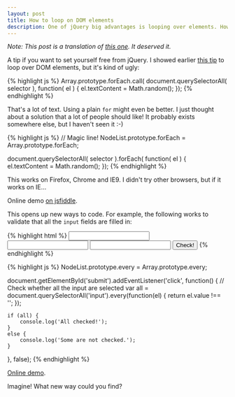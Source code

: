 ```yaml
---
layout: post
title: How to loop on DOM elements
description: One of jQuery big advantages is looping over elements. How to do the same?
---
```


*Note: This post is a translation of [this one][0]. It deserved it.*

A tip if you want to set yourself free from jQuery. I showed earlier [this tip][1]
to loop over DOM elements, but it's kind of ugly:

{% highlight js %}
Array.prototype.forEach.call( document.querySelectorAll( selector ),
    function( el ) {
    el.textContent = Math.random();
});
{% endhighlight %}

That's a lot of text. Using a plain `for` might even be better. I just thought 
about a solution that a lot of people should like! It probably exists somewhere
else, but I haven't seen it :-)

{% highlight js %}
// Magic line!
NodeList.prototype.forEach = Array.prototype.forEach;

document.querySelectorAll( selector ).forEach( function( el ) {
    el.textContent = Math.random();
});
{% endhighlight %}

This works on Firefox, Chrome and IE9. I didn't try other browsers, but if it
works on IE...

Online demo [on jsfiddle][2].

This opens up new ways to code. For example, the following works to validate
that all the `input` fields are filled in:

{% highlight html %}
<input type="text">
<input type="text">
<input type="text">
<input type="submit" id="submit" value="Check!">
{% endhighlight %}

{% highlight js %}
NodeList.prototype.every = Array.prototype.every;

document.getElementById('submit').addEventListener('click', function() {
    // Check whether all the input are selected
    var all = document.querySelectorAll('input').every(function(el) {
        return el.value !== '';
    });

    if (all) {
        console.log('All checked!');
    }
    else {
        console.log('Some are not checked.');
    }
}, false);
{% endhighlight %}

[Online demo][3].

Imagine! What new way could you find?


   [0]: http://margaine.com/2012/10/31/boucler-sur-elements-dom.html
   [1]: http://margaine.com/2012/07/02/utiliser-methods-array-es5-nodelist.html
   [2]: http://jsfiddle.net/Ralt/ZfSnq/
   [3]: http://jsfiddle.net/Ralt/TX2G9/

